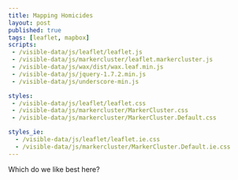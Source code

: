 ```yaml
---
title: Mapping Homicides
layout: post
published: true
tags: [leaflet, mapbox]
scripts:
 - /visible-data/js/leaflet/leaflet.js
 - /visible-data/js/markercluster/leaflet.markercluster.js
 - /visible-data/js/wax/dist/wax.leaf.min.js
 - /visible-data/js/jquery-1.7.2.min.js
 - /visible-data/js/underscore-min.js

styles:
 - /visible-data/js/leaflet/leaflet.css
 - /visible-data/js/markercluster/MarkerCluster.css
 - /visible-data/js/markercluster/MarkerCluster.Default.css

styles_ie:
  - /visible-data/js/leaflet/leaflet.ie.css
  - /visible-data/js/markercluster/MarkerCluster.Default.ie.css
---
```

<style type="text/css">
.map {
    width: 960px;
    height: 500px;
    margin-bottom: 2em;
}
</style>

<div id="maps" class="clearfix"></div>

Which do we like best here?

<script type="text/javascript">
var ids = [
    "chrisamico.map-xg7z6qm5",
    "chrisamico.map-10h9gysj",
    "mapbox.mapbox-light",
    "mapbox.mapbox-light,mapbox.dc-bright",
    "examples.map-4l7djmvo",
    "mapbox.mapbox-streets"
];

var maps = {}
    root = $('#maps');

_.each(ids, function(id, i) {
    // stash our map
    maps[id] = {};
    
    // save useful things
    var url = maps[id].url = "http://a.tiles.mapbox.com/v3/" + id + ".jsonp",
        el  = maps[id].el  = $('<div/>').addClass('map')
            .attr('id', id)
            .appendTo(root);

    var map = maps[id].map = L.map(el[0]);
    wax.tilejson(url, function(tilejson) {
        // globalize this for debugging
        maps[id].tilejson = tilejson;
        
        // shorten this
        var c = [
            -77.03269227586101,
            38.89800364300846,
            12
        ];

        // the map then
        map.addLayer(new wax.leaf.connector(tilejson))
            .setView([c[1], c[0]], c[2]);

    });
});

$.ajax({
    url: 'http://homicidewatch.org/api/v1/homicides/?since=2012-01-01',
    dataType: 'jsonp',
    success: function(data, status, xhr) {
        _.each(ids, function(id, i) {
            var map = maps[id].map;
            var markers = map.markers = new L.MarkerClusterGroup({
                showCoverageOnHover: false,
                maxClusterRadius: 40,
                singleMarkerMode: true
            }).addTo(map);

            _.each(data.objects, function(h, i) {
                var c = h.point.coordinates;
                markers.addLayer(L.marker([c[1], c[0]]));
            });
        });
    }
});

</script>